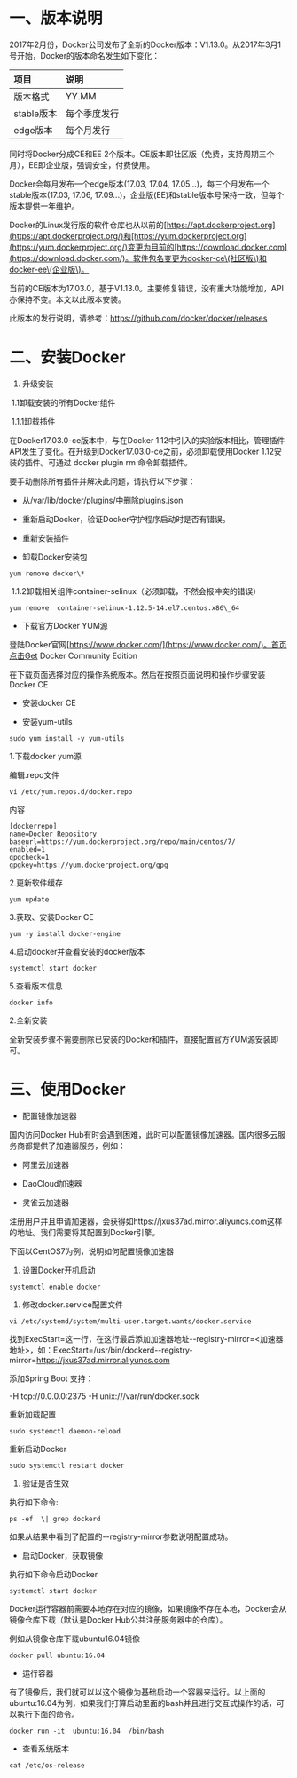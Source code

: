 # 一、版本说明

2017年2月份，Docker公司发布了全新的Docker版本：V1.13.0。从2017年3月1号开始，Docker的版本命名发生如下变化：

| **项目** | **说明** |
| :--- | :--- |
| 版本格式 | YY.MM |
| stable版本 | 每个季度发行 |
| edge版本 | 每个月发行 |

同时将Docker分成CE和EE 2个版本。CE版本即社区版（免费，支持周期三个月），EE即企业版，强调安全，付费使用。

Docker会每月发布一个edge版本\(17.03, 17.04, 17.05...\)，每三个月发布一个stable版本\(17.03, 17.06, 17.09...\)，企业版\(EE\)和stable版本号保持一致，但每个版本提供一年维护。

Docker的Linux发行版的软件仓库也从以前的[https://apt.dockerproject.org](https://apt.dockerproject.org/)和[https://yum.dockerproject.org](https://yum.dockerproject.org/)变更为目前的[https://download.docker.com](https://download.docker.com/)。软件包名变更为docker-ce\(社区版\)和docker-ee\(企业版\)。

当前的CE版本为17.03.0，基于V1.13.0。主要修复错误，没有重大功能增加，API亦保持不变。本文以此版本安装。

此版本的发行说明，请参考：https://github.com/docker/docker/releases



# 二、安装Docker

1. 升级安装

 1.1卸载安装的所有Docker组件

 1.1.1卸载插件

在Docker17.03.0-ce版本中，与在Docker 1.12中引入的实验版本相比，管理插件API发生了变化。在升级到Docker17.03.0-ce之前，必须卸载使用Docker 1.12安装的插件。可通过 docker plugin rm 命令卸载插件。

要手动删除所有插件并解决此问题，请执行以下步骤：

* 从/var/lib/docker/plugins/中删除plugins.json

* 重新启动Docker，验证Docker守护程序启动时是否有错误。

* 重新安装插件

* 卸载Docker安装包

```commandline
yum remove docker\*
```

 1.1.2卸载相关组件container-selinux（必须卸载，不然会报冲突的错误）

```commandline
yum remove  container-selinux-1.12.5-14.el7.centos.x86\_64
```


* 下载官方Docker YUM源

登陆Docker官网[https://www.docker.com/](https://www.docker.com/)。首页点击Get Docker Community Edition

在下载页面选择对应的操作系统版本。然后在按照页面说明和操作步骤安装Docker CE

* 安装docker CE

* 安装yum-utils

```commandline
sudo yum install -y yum-utils 
```


1.下载docker yum源

编辑.repo文件
```commandline
vi /etc/yum.repos.d/docker.repo
```
内容
```commandline
[dockerrepo]
name=Docker Repository
baseurl=https://yum.dockerproject.org/repo/main/centos/7/
enabled=1
gpgcheck=1
gpgkey=https://yum.dockerproject.org/gpg
```

2.更新软件缓存

```commandline
yum update
```


3.获取、安装Docker CE

```commandline
yum -y install docker-engine
```


4.启动docker并查看安装的docker版本

```commandline
systemctl start docker
```


5.查看版本信息

```commandline
docker info
``` 


2.全新安装

全新安装步骤不需要删除已安装的Docker和插件，直接配置官方YUM源安装即可。


# 三、使用Docker

* 配置镜像加速器

国内访问Docker Hub有时会遇到困难，此时可以配置镜像加速器。国内很多云服务商都提供了加速器服务，例如：

* 阿里云加速器

* DaoCloud加速器

* 灵雀云加速器

注册用户并且申请加速器，会获得如https://jxus37ad.mirror.aliyuncs.com这样的地址。我们需要将其配置到Docker引擎。



下面以CentOS7为例，说明如何配置镜像加速器

1. 设置Docker开机启动

```commandline
systemctl enable docker
```


1. 修改docker.service配置文件

```commandline
vi /etc/systemd/system/multi-user.target.wants/docker.service
```

找到ExecStart=这一行，在这行最后添加加速器地址--registry-mirror=&lt;加速器地址&gt;，如：ExecStart=/usr/bin/dockerd--registry-mirror=https://jxus37ad.mirror.aliyuncs.com 

添加Spring Boot 支持：

-H tcp://0.0.0.0:2375 -H unix:///var/run/docker.sock


重新加载配置

```commandline
sudo systemctl daemon-reload
```

重新启动Docker

```commandline
sudo systemctl restart docker
```


1. 验证是否生效

执行如下命令:

```commandline
ps -ef  \| grep dockerd
```

如果从结果中看到了配置的--registry-mirror参数说明配置成功。
  


* 启动Docker，获取镜像

执行如下命令启动Docker

```commandline
systemctl start docker
```

Docker运行容器前需要本地存在对应的镜像，如果镜像不存在本地，Docker会从镜像仓库下载（默认是Docker Hub公共注册服务器中的仓库）。

例如从镜像仓库下载ubuntu16.04镜像

```commandline
docker pull ubuntu:16.04
```

* 运行容器

有了镜像后，我们就可以以这个镜像为基础启动一个容器来运行。以上面的ubuntu:16.04为例，如果我们打算启动里面的bash并且进行交互式操作的话，可以执行下面的命令。

```
docker run -it  ubuntu:16.04  /bin/bash
```


* 查看系统版本

```
cat /etc/os-release
```




